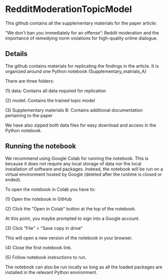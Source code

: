 # RedditModerationTopicModel
This github contains all the supplementary materials for the paper article: 

“We don't ban you immediately for an offense”: Reddit moderation and the importance of remedying norm violations for high-quality online dialogue.


## Details

The github contains materials for replicating the findings in the article. 
It is organized around one Python notebook (Supplementary_matrials_A)

There are three folders:

(1) data: Contains all data required for replication

(2) model: Contains the trained topic model

(3) Supplementary materials B: Contains additional documentation pertaining to the paper

We have also zipped both data files for easy download and access in the Python notebook.

## Running the notebook

We recommend using Google Colab for running the notebook. This is because it does not require any local storage of data nor the local installation of software and packages. Instead, the notebook will be run on a virtual environment hosted by Google (deleted after the runtime is closed or ended). 

To open the notebook in Colab you have to:

(1) Open the notebook in GitHub 

(2) Click the "Open in Colab" button at the top of the notebook. 

At this point, you maybe prompted to sign into a Google account.

(3) Click "File" > "Save copy in drive" 

This will open a new version of the notebook in your browser. 

(4) Close the first notebook link.

(5) Follow notebook instructions to run.

The notebook can also be run locally so long as all the loaded packages are installed in the relevant Python environment.
